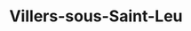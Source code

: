---
title: Villers-sous-Saint-Leu
url: /villers-sous-saint-leu/
latitude: 49.207
longitude: 2.392
---